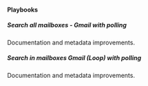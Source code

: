 
#### Playbooks

##### Search all mailboxes - Gmail with polling

Documentation and metadata improvements.
##### Search in mailboxes Gmail (Loop) with polling

Documentation and metadata improvements.
